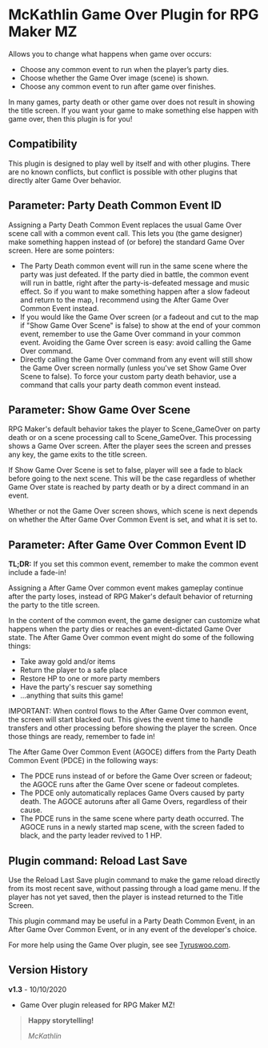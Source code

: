 # McKathlin Game Over Plugin for RPG Maker MZ

Allows you to change what happens when game over occurs:
* Choose any common event to run when the player’s party dies.
* Choose whether the Game Over image (scene) is shown.
* Choose any common event to run after game over finishes.

In many games, party death or other game over does not result in showing the title screen. If you want your game to make something else happen with game over, then this plugin is for you!

## Compatibility

This plugin is designed to play well by itself and with other plugins.
There are no known conflicts, but conflict is possible with other plugins
that directly alter Game Over behavior.

## Parameter: Party Death Common Event ID

Assigning a Party Death Common Event replaces the usual Game Over scene
call with a common event call. This lets you (the game designer) make 
something happen instead of (or before) the standard Game Over screen.
Here are some pointers:
* The Party Death common event will run in the same scene where the party
  was just defeated. If the party died in battle, the common event will run
  in battle, right after the party-is-defeated message and music effect.
  So if you want to make something happen after a slow fadeout
  and return to the map, I recommend using the After Game Over Common Event
  instead.
* If you would like the Game Over screen (or a fadeout and cut to the map
  if "Show Game Over Scene" is false) to show at the end of your common
  event, remember to use the Game Over command in your common event.
  Avoiding the Game Over screen is easy: avoid calling the Game Over
  command.
* Directly calling the Game Over command from any event will still show
  the Game Over screen normally (unless you've set Show Game Over Scene to
  false). To force your custom party death behavior, use a command that
  calls your party death common event instead.

## Parameter: Show Game Over Scene

RPG Maker's default behavior takes the player to Scene_GameOver on
party death or on a scene processing call to Scene_GameOver.
This processing shows a Game Over screen.
After the player sees the screen and presses any key,
the game exits to the title screen.

If Show Game Over Scene is set to false, player will see a fade to black
before going to the next scene. This will be the case regardless of whether
Game Over state is reached by party death or by a direct command in an
event.

Whether or not the Game Over screen shows, which scene is next depends on
whether the After Game Over Common Event is set, and what it is set to.

## Parameter: After Game Over Common Event ID

**TL;DR:** If you set this common event, remember to make the common event include a fade-in!

Assigning a After Game Over common event makes gameplay continue after
the party loses, instead of RPG Maker's default behavior of returning the
party to the title screen.

In the content of the common event, the game designer can customize what
happens when the party dies or reaches an event-dictated Game Over state.
The After Game Over common event might do some of the following things:
* Take away gold and/or items
* Return the player to a safe place
* Restore HP to one or more party members
* Have the party's rescuer say something
* ...anything that suits this game!

IMPORTANT: When control flows to the After Game Over common event,
the screen will start blacked out. This gives the event time to handle
transfers and other processing before showing the player the screen.
Once those things are ready, remember to fade in!

The After Game Over Common Event (AGOCE) differs from the Party Death
Common Event (PDCE) in the following ways:
* The PDCE runs instead of or before the Game Over screen or fadeout;
  the AGOCE runs after the Game Over scene or fadeout completes.
* The PDCE only automatically replaces Game Overs caused by party death.
  The AGOCE autoruns after all Game Overs, regardless of their cause.
* The PDCE runs in the same scene where party death occurred.
  The AGOCE runs in a newly started map scene, with the screen faded to
  black, and the party leader revived to 1 HP.

## Plugin command: Reload Last Save

Use the Reload Last Save plugin command to make the game reload directly
from its most recent save, without passing through a load game menu.
If the player has not yet saved, then the player is instead returned to the
Title Screen.

This plugin command may be useful in a Party Death Common Event, in an 
After Game Over Common Event, or in any event of the developer's choice.

For more help using the Game Over plugin, see see [Tyruswoo.com](https://www.tyruswoo.com).

## Version History

**v1.3** - 10/10/2020
- Game Over plugin released for RPG Maker MZ!

> **Happy storytelling!**
> 
> *McKathlin*
